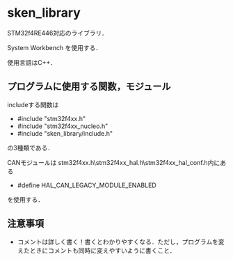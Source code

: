 # sken_library
STM32f4RE446対応のライブラリ．

System Workbench を使用する．

使用言語はC++．

## プログラムに使用する関数，モジュール
includeする関数は
- #include "stm32f4xx.h"
- #include "stm32f4xx_nucleo.h"
- #include "sken_library/include.h"<br>

の3種類である．

CANモジュールは
stm32f4xx.h\stm32f4xx_hal.h\stm32f4xx_hal_conf.h内にある
- #define HAL_CAN_LEGACY_MODULE_ENABLED

を使用する．

## 注意事項
- コメントは詳しく書く！書くとわかりやすくなる．ただし，プログラムを変えたときにコメントも同時に変えやすいように書くこと．
